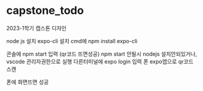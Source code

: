 # capstone_todo
2023-1학기 캡스톤 디자인 

node js 설치
expo-cli 설치
  cmd에 npm install expo-cli

콘솔에 npm start 입력 (qr코드 뜨면성공)
  npm start 안될시 nodejs 설치안되있거나, vscode 관리자권한으로 실행
다른터미널에 expo login 입력 
폰 expo앱으로 qr코드 스캔

폰에 화면뜨면 성공

